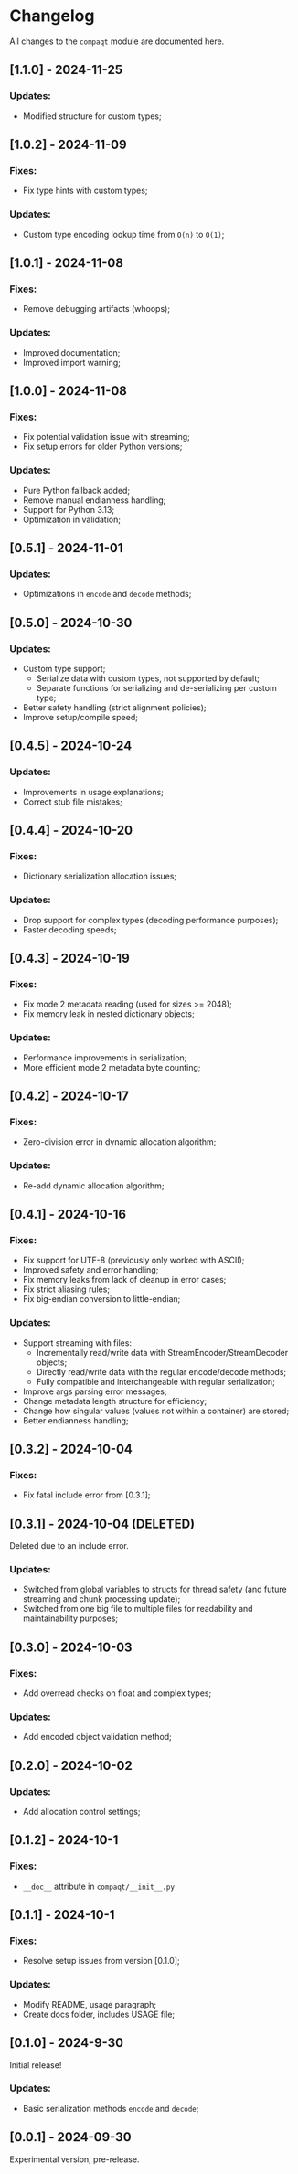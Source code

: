 # Changelog

All changes to the `compaqt` module are documented here.


## [1.1.0] - 2024-11-25

### Updates:
- Modified structure for custom types;


## [1.0.2] - 2024-11-09

### Fixes:
- Fix type hints with custom types;

### Updates:
- Custom type encoding lookup time from `O(n)` to `O(1)`;


## [1.0.1] - 2024-11-08

### Fixes:
- Remove debugging artifacts (whoops);

### Updates:
- Improved documentation;
- Improved import warning;


## [1.0.0] - 2024-11-08

### Fixes:
- Fix potential validation issue with streaming;
- Fix setup errors for older Python versions;

### Updates:
- Pure Python fallback added;
- Remove manual endianness handling;
- Support for Python 3.13;
- Optimization in validation;


## [0.5.1] - 2024-11-01

### Updates:
- Optimizations in `encode` and `decode` methods;


## [0.5.0] - 2024-10-30

### Updates:
- Custom type support;
    * Serialize data with custom types, not supported by default;
    * Separate functions for serializing and de-serializing per custom type;
- Better safety handling (strict alignment policies);
- Improve setup/compile speed;


## [0.4.5] - 2024-10-24

### Updates:
- Improvements in usage explanations;
- Correct stub file mistakes;


## [0.4.4] - 2024-10-20

### Fixes:
- Dictionary serialization allocation issues;

### Updates:
- Drop support for complex types (decoding performance purposes);
- Faster decoding speeds;


## [0.4.3] - 2024-10-19

### Fixes:
- Fix mode 2 metadata reading (used for sizes >= 2048);
- Fix memory leak in nested dictionary objects;

### Updates:
- Performance improvements in serialization;
- More efficient mode 2 metadata byte counting;


## [0.4.2] - 2024-10-17

### Fixes:
- Zero-division error in dynamic allocation algorithm;

### Updates:
- Re-add dynamic allocation algorithm;


## [0.4.1] - 2024-10-16

### Fixes:
- Fix support for UTF-8 (previously only worked with ASCII);
- Improved safety and error handling;
- Fix memory leaks from lack of cleanup in error cases;
- Fix strict aliasing rules;
- Fix big-endian conversion to little-endian;

### Updates:
- Support streaming with files:
    * Incrementally read/write data with StreamEncoder/StreamDecoder objects;
    * Directly read/write data with the regular encode/decode methods;
    * Fully compatible and interchangeable with regular serialization;
- Improve args parsing error messages;
- Change metadata length structure for efficiency;
- Change how singular values (values not within a container) are stored;
- Better endianness handling;


## [0.3.2] - 2024-10-04

### Fixes:
- Fix fatal include error from [0.3.1];


## [0.3.1] - 2024-10-04 (DELETED)

Deleted due to an include error.

### Updates:
- Switched from global variables to structs for thread safety (and future streaming and chunk processing update);
- Switched from one big file to multiple files for readability and maintainability purposes;


## [0.3.0] - 2024-10-03

### Fixes:
- Add overread checks on float and complex types;

### Updates:
- Add encoded object validation method;


## [0.2.0] - 2024-10-02

### Updates:
- Add allocation control settings;


## [0.1.2] - 2024-10-1

### Fixes:
- `__doc__` attribute in `compaqt/__init__.py`


## [0.1.1] - 2024-10-1

### Fixes:
- Resolve setup issues from version [0.1.0];

### Updates:
- Modify README, usage paragraph;
- Create docs folder, includes USAGE file;


## [0.1.0] - 2024-9-30

Initial release!

### Updates:
- Basic serialization methods `encode` and `decode`;


## [0.0.1] - 2024-09-30

Experimental version, pre-release.

